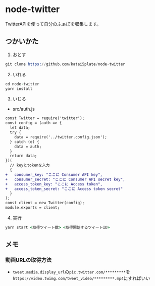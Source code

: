 # node-twitter
TwitterAPIを使って自分のふぁぼを収集します。
## つかいかた
1. おとす
```s
git clone https://github.com/katai5plate/node-twitter
```
2. いれる
```coffee
cd node-twitter
yarn install
```
3. いじる
- src/auth.js
```diff
const Twitter = require('twitter');
const config = (auth => {
  let data;
  try {
    data = require('../twitter.config.json');
  } catch (e) {
    data = auth;
  }
  return data;
})(
  // keyとtokenを入力
  {
+   consumer_key: "ここに Consumer API key",
+   consumer_secret: "ここに Consumer API secret key",
+   access_token_key: "ここに Access token",
+   access_token_secret: "ここに Access token secret"
  }
);
const client = new Twitter(config);
module.exports = client;
```
4. 実行
```coffee
yarn start <取得ツイート数> <取得開始するツイートID>
```

## メモ
### 動画URLの取得方法
- `tweet.media.display_url`の`pic.twitter.com/*********`を`https://video.twimg.com/tweet_video/*********.mp4`にすればいい